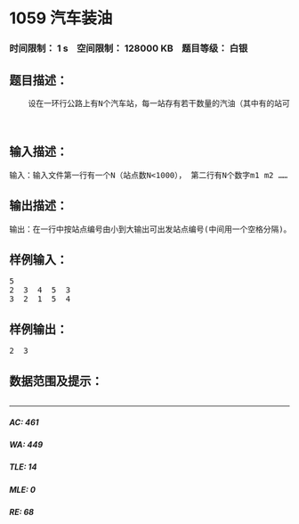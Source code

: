 # 1059 汽车装油   
### 时间限制： 1 s&nbsp;&nbsp;&nbsp;&nbsp;空间限制： 128000 KB&nbsp;&nbsp;&nbsp;&nbsp;题目等级： 白银  
## 题目描述：  

<pre>
    设在一环行公路上有N个汽车站，每一站存有若干数量的汽油（其中有的站可能不存）。现在使一辆原来没有油的汽车从某站依反时针方向沿公路行驶，车站编号为反时针；每到一站即把该站的汽油全部带上（出发的站也如此）。试求从哪几站出发可以使汽车从该站出发环行一周，不致在中途因缺油而停车。

 
</pre>
  
  
## 输入描述：  

<pre>
输入：输入文件第一行有一个N（站点数N<1000）， 第二行有N个数字m1 m2 …… mn，数字间用空格作分隔符（mi描述第I站的存油数，mi≤100）， 第三行有N个数字w1 w2 …… wn，数字间用空格作分隔符（wi描述第I站至第I+1站汽车耗油量，wn描述第n站至第1站的耗油量，wi≤100）。
</pre>
  
  
## 输出描述：  

<pre>
输出：在一行中按站点编号由小到大输出可出发站点编号(中间用一个空格分隔)。若不存在可出发站点，则输出“No Result!”。
</pre>
  
  
## 样例输入：  

<pre>
5
2  3  4  5  3
3  2  1  5  4 
</pre>
  
  
## 样例输出：  

<pre>
2  3
</pre>
  
  
## 数据范围及提示：  

<pre>
</pre>
  
  
***  

##### AC: 461  
##### WA: 449  
##### TLE: 14  
##### MLE: 0  
##### RE: 68  
